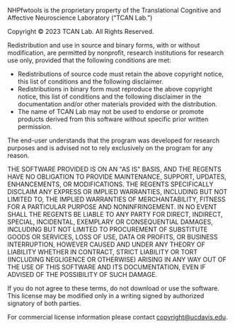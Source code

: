NHPfwtools is the proprietary property of the Translational Cognitive and Affective Neuroscience Laboratory (“TCAN Lab.”) 

Copyright © 2023 TCAN Lab. All Rights Reserved.  

Redistribution and use in source and binary forms, with or without modification, are permitted by nonprofit, research
institutions for research use only, provided that the following conditions are met:  
- Redistributions of source code must retain the above copyright notice, this list of conditions and the following disclaimer. 
- Redistributions in binary form must reproduce the above copyright notice, this list of conditions and the following disclaimer
in the documentation and/or other materials provided with the distribution. 
- The name of TCAN Lab may not be used to endorse or promote products derived from this software without specific prior
written permission.  

The end-user understands that the program was developed for research purposes and is advised not to rely exclusively on the
program for any reason.  

THE SOFTWARE PROVIDED IS ON AN "AS IS" BASIS, AND THE REGENTS HAVE NO OBLIGATION TO PROVIDE MAINTENANCE, SUPPORT, UPDATES,
ENHANCEMENTS, OR MODIFICATIONS. THE REGENTS SPECIFICALLY DISCLAIM ANY EXPRESS OR IMPLIED WARRANTIES, INCLUDING BUT NOT LIMITED
TO, THE IMPLIED WARRANTIES OF MERCHANTABILITY, FITNESS FOR A PARTICULAR PURPOSE AND NONINFRINGEMENT. IN NO EVENT SHALL THE
REGENTS BE LIABLE TO ANY PARTY FOR DIRECT, INDIRECT, SPECIAL, INCIDENTAL, EXEMPLARY OR CONSEQUENTIAL DAMAGES, INCLUDING BUT NOT
LIMITED TO  PROCUREMENT OF SUBSTITUTE GOODS OR SERVICES, LOSS OF USE, DATA OR PROFITS, OR BUSINESS INTERRUPTION, HOWEVER CAUSED
AND UNDER ANY THEORY OF LIABILITY WHETHER IN CONTRACT, STRICT LIABILITY OR TORT (INCLUDING NEGLIGENCE OR OTHERWISE) ARISING IN
ANY WAY OUT OF THE USE OF THIS SOFTWARE AND ITS DOCUMENTATION, EVEN IF ADVISED OF THE POSSIBILITY OF SUCH DAMAGE.  

If you do not agree to these terms, do not download or use the software.  This license may be modified only in a writing signed
by authorized signatory of both parties.  

For commercial license information please contact copyright@ucdavis.edu.
